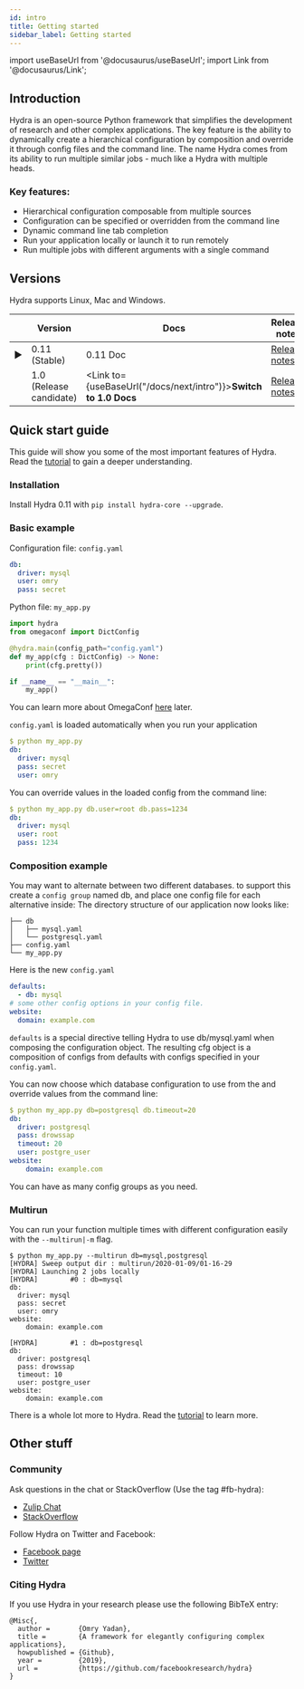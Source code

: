 ```yaml
---
id: intro
title: Getting started
sidebar_label: Getting started
---
```

import useBaseUrl from '@docusaurus/useBaseUrl';
import Link from '@docusaurus/Link';

## Introduction
Hydra is an open-source Python framework that simplifies the development of research and other complex applications.
The key feature is the ability to dynamically create a hierarchical configuration by composition and override it through config files and the command line. 
The name Hydra comes from its ability to run multiple similar jobs - much like a Hydra with multiple heads.

### Key features:

* Hierarchical configuration composable from multiple sources
* Configuration can be specified or overridden from the command line
* Dynamic command line tab completion
* Run your application locally or launch it to run remotely
* Run multiple jobs with different arguments with a single command

## Versions

Hydra supports Linux, Mac and Windows.

|        |          Version          | Docs                          | Release notes                                                                                                       | Python Version   |
| -------|---------------------------|------------------------------------------------------------------------ | --------------------------------------------------------------------------------------- | ---------------- |
| &#9658;| 0.11 (Stable)             | 0.11 Doc                                                                | [Release notes](https://github.com/facebookresearch/hydra/releases/tag/0.11.0)          | **2.7, 3.5+**    |
|        | 1.0 (Release candidate)   | <Link to={useBaseUrl("/docs/next/intro")}>**Switch to 1.0 Docs**</Link> | [Release notes](https://github.com/facebookresearch/hydra/releases/tag/hydra-1.0.0rc1)  | 3.6+             | 


## Quick start guide
This guide will show you some of the most important features of Hydra.
Read the [tutorial](tutorial/1_simple_cli_app.md) to gain a deeper understanding.

### Installation
Install Hydra 0.11 with `pip install hydra-core --upgrade`.

### Basic example
Configuration file: `config.yaml`

```yaml
db:
  driver: mysql
  user: omry
  pass: secret
```

Python file: `my_app.py`
```python {4-6}
import hydra
from omegaconf import DictConfig

@hydra.main(config_path="config.yaml")
def my_app(cfg : DictConfig) -> None:
    print(cfg.pretty())

if __name__ == "__main__":
    my_app()
```
You can learn more about OmegaConf [here](https://omegaconf.readthedocs.io/en/latest/usage.html#access-and-manipulation) later.

`config.yaml` is loaded automatically when you run your application
```yaml
$ python my_app.py
db:
  driver: mysql
  pass: secret
  user: omry
```

You can override values in the loaded config from the command line:
```yaml {4-5}
$ python my_app.py db.user=root db.pass=1234
db:
  driver: mysql
  user: root
  pass: 1234
```

### Composition example
You may want to alternate between two different databases. to support this create a `config group` named db,
and place one config file for each alternative inside:
The directory structure of our application now looks like:
```text
├── db
│   ├── mysql.yaml
│   └── postgresql.yaml
├── config.yaml
└── my_app.py
```

Here is the new `config.yaml`
```yaml
defaults:
  - db: mysql
# some other config options in your config file.
website:
  domain: example.com
```

`defaults` is a special directive telling Hydra to use db/mysql.yaml when composing the configuration object.
The resulting cfg object is a composition of configs from defaults with configs specified in your `config.yaml`.

You can now choose which database configuration to use from the and override values from the command line: 
```yaml
$ python my_app.py db=postgresql db.timeout=20
db:
  driver: postgresql
  pass: drowssap
  timeout: 20
  user: postgre_user
website:
    domain: example.com
```
You can have as many config groups as you need.

### Multirun
You can run your function multiple times with different configuration easily with the `--multirun|-m` flag.


```
$ python my_app.py --multirun db=mysql,postgresql
[HYDRA] Sweep output dir : multirun/2020-01-09/01-16-29
[HYDRA] Launching 2 jobs locally
[HYDRA]        #0 : db=mysql
db:
  driver: mysql
  pass: secret
  user: omry
website:
    domain: example.com

[HYDRA]        #1 : db=postgresql
db:
  driver: postgresql
  pass: drowssap
  timeout: 10
  user: postgre_user
website:
    domain: example.com
```

There is a whole lot more to Hydra. Read the [tutorial](tutorial/1_simple_cli_app.md) to learn more.

## Other stuff
### Community
Ask questions in the chat or StackOverflow (Use the tag #fb-hydra):
* [Zulip Chat](https://hydra-framework.zulipchat.com)
* [StackOverflow](https://stackoverflow.com/questions/tagged/fb-hydra)

Follow Hydra on Twitter and Facebook:
* [Facebook page](https://www.facebook.com/Hydra-Framework-109364473802509/)
* [Twitter](https://twitter.com/Hydra_Framework)


### Citing Hydra
If you use Hydra in your research please use the following BibTeX entry:
```text
@Misc{,
  author =       {Omry Yadan},
  title =        {A framework for elegantly configuring complex applications},
  howpublished = {Github},
  year =         {2019},
  url =          {https://github.com/facebookresearch/hydra}
}
```
